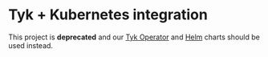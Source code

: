 # Tyk + Kubernetes integration

This project is **deprecated** and our [Tyk Operator](https://github.com/TykTechnologies/tyk-operator) and [Helm](https://github.com/TykTechnologies/tyk-helm-chart) charts should be used instead.
